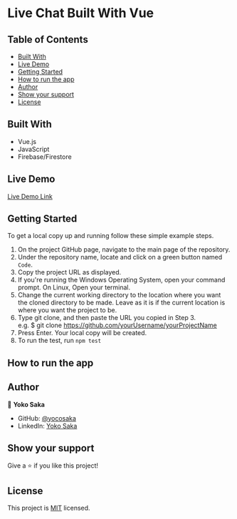 # Live Chat Built With Vue

<!-- ![Top Page Screenshot](./screenshot.gif) -->

## Table of Contents

- [Built With](#built-with)
- [Live Demo](#live-demo)
- [Getting Started](#getting-started)
- [How to run the app](#how-to-run-the-game)
- [Author](#author)
- [Show your support](#show-your-support)
- [License](#license)
<!-- - [Acknowledgements](#acknowledgements) -->

## Built With

- Vue.js
- JavaScript
- Firebase/Firestore

## Live Demo

[Live Demo Link](https://live-chat-yocosaka.netlify.app/)

## Getting Started

To get a local copy up and running follow these simple example steps.

1. On the project GitHub page, navigate to the main page of the repository.
2. Under the repository name, locate and click on a green button named `Code`.
3. Copy the project URL as displayed.
4. If you're running the Windows Operating System, open your command prompt. On Linux, Open your terminal.
5. Change the current working directory to the location where you want the cloned directory to be made. Leave as it is if the current location is where you want the project to be.
6. Type git clone, and then paste the URL you copied in Step 3. <br>
   e.g. $ git clone https://github.com/yourUsername/yourProjectName
7. Press Enter. Your local copy will be created.
8. To run the test, run `npm test`

## How to run the app

<!--
1. After cloning or downloading this repository, in the terminal, move to this folder
   eg: `cd Desktop/platform-game`
2. Run `npm install` or `yarn install`
3. After installing packages in step2, run `npm run build`
4. Run `npm run dev`, then the local server will be automatically opened
5. Choose dist folder, and start the game -->

## Author

👤 **Yoko Saka**

- GitHub: [@yocosaka](https://github.com/yocosaka)
- LinkedIn: [Yoko Saka](https://www.linkedin.com/in/yokosaka)

<!-- ## Contributing

Contributions, issues, and feature requests are welcome!
Feel free to check the [issues page](../../issues).

1. Fork the Project
2. Create your Feature Branch (`git checkout -b feature/AmazingFeature`)
3. Commit your Changes (`git commit -m 'Add some AmazingFeature'`)
4. Push to the Branch (`git push origin feature/AmazingFeature`)
5. Open a Pull Request -->

## Show your support

Give a ⭐️ if you like this project!

## License

This project is [MIT](./LICENSE) licensed.

<!-- ## Acknowledgements

- [Phaser3](https://phaser.io/phaser3) -->

<!-- ## Project setup

```
npm install
```

### Compiles and hot-reloads for development

```
npm run serve
```

### Compiles and minifies for production

```
npm run build
```

### Lints and fixes files

```
npm run lint
```

### Customize configuration

See [Configuration Reference](https://cli.vuejs.org/config/). -->
